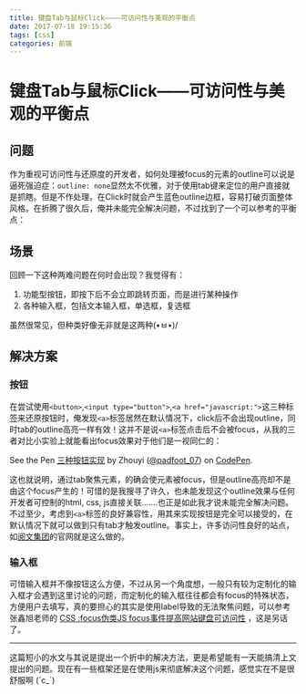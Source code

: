 ```yaml
---
title: 键盘Tab与鼠标Click————可访问性与美观的平衡点
date: 2017-07-18 19:15:36
tags: [css]
categories: 前端
---
```


# 键盘Tab与鼠标Click——可访问性与美观的平衡点

## 问题

作为重视可访问性与还原度的开发者，如何处理被focus的元素的outline可以说是逼死强迫症：`outline: none`显然太不优雅，对于使用tab键来定位的用户直接就是抓瞎。但是不作处理，在Click时就会产生蓝色outline边框，容易打破页面整体风格。在折腾了很久后，俺并未能完全解决问题，不过找到了一个可以参考的平衡点：

## 场景

回顾一下这种两难问题在何时会出现？我觉得有：

1. 功能型按钮，即按下后不会立即跳转页面，而是进行某种操作
2. 各种输入框，包括文本输入框，单选框，复选框

虽然很常见，但种类好像无非就是这两种(•ㅂ•)/

## 解决方案

### 按钮

在尝试使用`<button>`,`<input type="button">`,`<a href="javascript:">`这三种标签来还原按钮时，俺发现`<a>`标签居然在默认情况下，click后不会出现outline，同时tab的outline高亮一样有效！这并不是说`<a>`标签点击后不会被focus，从我的三者对比小实验上就能看出focus效果对于他们是一视同仁的：

<p data-height="262" data-theme-id="dark" data-slug-hash="RgmBPK" data-default-tab="html,result" data-user="padfoot_07" data-embed-version="2" data-pen-title="三种按钮实现" class="codepen">See the Pen <a href="https://codepen.io/padfoot_07/pen/RgmBPK/">三种按钮实现</a> by Zhouyi (<a href="https://codepen.io/padfoot_07">@padfoot_07</a>) on <a href="https://codepen.io">CodePen</a>.</p>
<script async src="https://production-assets.codepen.io/assets/embed/ei.js"></script>

这也就说明，通过tab聚焦元素，的确会使元素被focus，但是outline高亮却不是由这个focus产生的！可惜的是我搜寻了许久，也未能发现这个outline效果与任何开发者可控制的html, css, js直接关联.......也正是如此我才说未能完全解决问题。不过至少，考虑到`<a>`标签的良好兼容性，用其来实现按钮是完全可以接受的，在默认情况下就可以做到只有tab才触发outline。事实上，许多访问性良好的站点，如[阅文集团](http://www.yuewen.com/)的官网就是这么做的。

### 输入框

可惜输入框并不像按钮这么方便，不过从另一个角度想，一般只有较为定制化的输入框才会遇到这里讨论的问题，而定制化的输入框往往都会有focus的特殊状态，方便用户去填写，真的要担心的其实是使用label导致的无法聚焦问题，可以参考张鑫旭老师的 [CSS :focus伪类JS focus事件提高网站键盘可访问性](http://www.zhangxinxu.com/wordpress/2017/04/css-focus-js-improve-accessibility-keyboard/) ，这是另话了。

---

这篇短小的水文与其说是提出一个折中的解决方法，更是希望能有一天能搞清上文提出的问题。现在有一些框架还是在使用js来彻底解决这个问题，感觉实在不是很舒服啊 (´c_`)